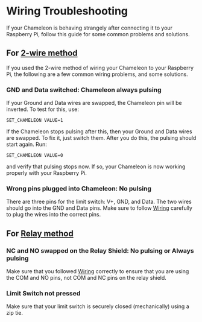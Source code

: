# Wiring Troubleshooting

If your Chameleon is behaving strangely after connecting it to your Raspberry Pi, follow this guide for some common problems and solutions.

## For [2-wire method](wiring.md#2-wire-method)

If you used the 2-wire method of wiring your Chameleon to your Raspberry Pi, the following are a few common wiring problems, and some solutions.

### GND and Data switched: Chameleon always pulsing

If your Ground and Data wires are swapped, the Chameleon pin will be inverted. To test for this, use:
```
SET_CHAMELEON VALUE=1
```
If the Chameleon stops pulsing after this, then your Ground and Data wires are swapped. To fix it, just switch them. After you do this, the pulsing should start again. Run:
```
SET_CHAMELEON VALUE=0
```
and verify that pulsing stops now. If so, your Chameleon is now working properly with your Raspberry Pi.

### Wrong pins plugged into Chameleon: No pulsing

There are three pins for the limit switch: V+, GND, and Data. The two wires should go into the GND and Data pins. Make sure to follow [Wiring](wiring.md) carefully to plug the wires into the correct pins.

## For [Relay method](wiring.md#relay-shield-method)

### NC and NO swapped on the Relay Shield: No pulsing or Always pulsing

Make sure that you followed [Wiring](wiring.md) correctly to ensure that you are using the COM and NO pins, not COM and NC pins on the relay shield.

### Limit Switch not pressed

Make sure that your limit switch is securely closed (mechanically) using a zip tie.